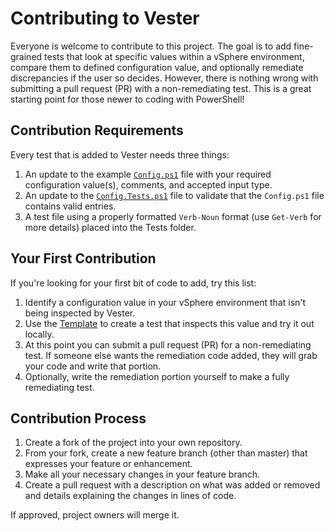 # Contributing to Vester

Everyone is welcome to contribute to this project.
The goal is to add fine-grained tests that look at specific values within a vSphere environment, compare them to defined configuration value, and optionally remediate discrepancies if the user so decides.
However, there is nothing wrong with submitting a pull request (PR) with a non-remediating test.
This is a great starting point for those newer to coding with PowerShell!

## Contribution Requirements

Every test that is added to Vester needs three things:

1. An update to the example [`Config.ps1`][config] file with your required configuration value(s), comments, and accepted input type.
2. An update to the [`Config.Tests.ps1`][config.tests] file to validate that the `Config.ps1` file contains valid entries.
3. A test file using a properly formatted `Verb-Noun` format (use `Get-Verb` for more details) placed into the Tests folder.

## Your First Contribution

If you're looking for your first bit of code to add, try this list:

1. Identify a configuration value in your vSphere environment that isn't being inspected by Vester.
2. Use the [Template][template] to create a test that inspects this value and try it out locally.
3. At this point you can submit a pull request (PR) for a non-remediating test.
If someone else wants the remediation code added, they will grab your code and write that portion.
4. Optionally, write the remediation portion yourself to make a fully remediating test.

## Contribution Process

1. Create a fork of the project into your own repository.
2. From your fork, create a new feature branch (other than master) that expresses your feature or enhancement.
3. Make all your necessary changes in your feature branch.
4. Create a pull request with a description on what was added or removed and details explaining the changes in lines of code.

If approved, project owners will merge it.

[config]:       https://github.com/WahlNetwork/Vester/blob/master/Configs/Config.ps1
[config.tests]: https://github.com/WahlNetwork/Vester/blob/master/Configs/Config.Tests.ps1
[template]:     https://github.com/WahlNetwork/Vester/blob/master/Templates/Update-Template.ps1